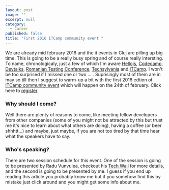 ```yaml
---
layout: post
image: ""
excerpt: null
category: 
  - Career
published: false
title: "First 2016 ITCamp community event "
---
```


<p class="dropcap">We are already mid february 2016 and the it events in Cluj are pilling up big time. This is going to be a really busy spring and of course really intersting. To name, chronologicaly, just a few of which I'm aware <a href="http://hellojs.org/" target="_blank">Hellojs</a>, <a href="http://cluj.codecamp.ro/" target="_blank">Codecamp</a>, <a href="http://devtalks.ro/" target="_blank">Devtalks</a>, <a href="http://www.romaniatesting.ro/" target="_blank">Romanian Testing Conference</a>, <a href="http://www.techsylvania.co/" target="_blank">Techsylvania</a> and <a href="http://itcamp.ro/" target="_blank">ITCamp</a>. I won't be too surprised if I missed one or two ... . Suprisingly most of them are in may so till then I suggest to warm-up a bit with the first 2016 edtion of <a href="http://www.eventbrite.com/e/itcamp-community-event-tickets-21433906391" target="_blank">ITCamp community event</a> which will happen on the 24th of february. Click here to <a href="http://www.eventbrite.com/e/itcamp-community-event-tickets-21433906391" target="_blank">register</a></p>

### Why should I come?

Well there are plenty of reasons to come, like meeting fellow developers from other companies (some of you might not be attracted by this but trust me it's nice to learn about what others are doing), having a coffee (or beer shhhtt...) and maybe, just maybe, if you are not too tired by that time hear what the speakers have to say.

### Who's speaking?

There are two session schedule for this event. One of the session is going to be presented by Radu Vunvulea, checkout his [Tech Wall](http://vunvulearadu.blogspot.ro/) for more details, and the second is going to be presented by me. I guess if you end up reading this article you probably know me but if you somehow find this by mistake just click around and you might get some info about me.




